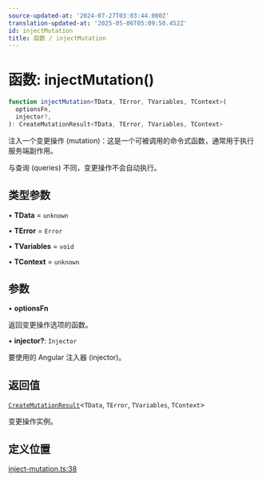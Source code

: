 ```yaml
---
source-updated-at: '2024-07-27T03:03:44.000Z'
translation-updated-at: '2025-05-06T05:09:50.452Z'
id: injectMutation
title: 函数 / injectMutation
---
```

# 函数: injectMutation()

```ts
function injectMutation<TData, TError, TVariables, TContext>(
  optionsFn,
  injector?,
): CreateMutationResult<TData, TError, TVariables, TContext>
```

注入一个变更操作 (mutation)：这是一个可被调用的命令式函数，通常用于执行服务端副作用。

与查询 (queries) 不同，变更操作不会自动执行。

## 类型参数

• **TData** = `unknown`

• **TError** = `Error`

• **TVariables** = `void`

• **TContext** = `unknown`

## 参数

• **optionsFn**

返回变更操作选项的函数。

• **injector?**: `Injector`

要使用的 Angular 注入器 (injector)。

## 返回值

[`CreateMutationResult`](../type-aliases/createmutationresult.md)\<`TData`, `TError`, `TVariables`, `TContext`\>

变更操作实例。

## 定义位置

[inject-mutation.ts:38](https://github.com/TanStack/query/blob/dac5da5416b82b0be38a8fb34dde1fc6670f0a59/packages/angular-query-experimental/src/inject-mutation.ts#L38)
